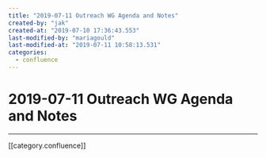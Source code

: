 ```yaml
---
title: "2019-07-11 Outreach WG Agenda and Notes"
created-by: "jak"
created-at: "2019-07-10 17:36:43.553"
last-modified-by: "mariagould"
last-modified-at: "2019-07-11 10:58:13.531"
categories:
  - confluence
---
```


# 2019-07-11 Outreach WG Agenda and Notes


---

[[category.confluence]]
